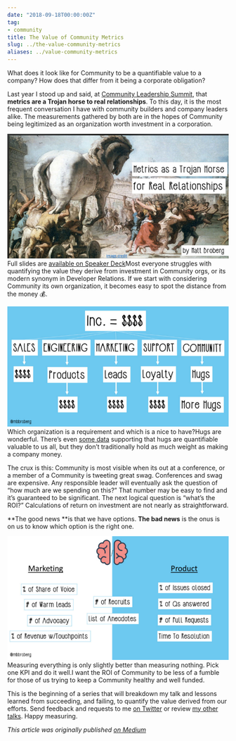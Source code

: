 ```yaml
---
date: "2018-09-18T00:00:00Z"
tag:
- community
title: The Value of Community Metrics
slug: ../the-value-community-metrics
aliases: ../value-community-metrics
---
```


  What does it look like for Community to be a quantifiable value to a company? How does that differ from it being a corporate obligation?

Last year I stood up and said, at [Community Leadership Summit](http://www.communityleadershipsummit.com/), that **metrics are a Trojan horse to real relationships**. To this day, it is the most frequent conversation I have with community builders and company leaders alike. The measurements gathered by both are in the hopes of Community being legitimized as an organization worth investment in a corporation.

![](/img/1*uZfybHKzCRJ8c7f-tFbudg.png)Full slides are [available on Speaker Deck](https://speakerdeck.com/mbbroberg/community-metrics-are-a-trojan-horse-for-real-relationships)Most everyone struggles with quantifying the value they derive from investment in Community orgs, or its modern synonym in Developer Relations. If we start with considering Community its own organization, it becomes easy to spot the distance from the money 💰.

![](/img/1*ZiYfmdLsC9iiUsxGCuNE_Q.png)Which organization is a requirement and which is a nice to have?Hugs are wonderful. There’s even [some data](https://www.scientificamerican.com/article/a-hug-a-day-keeps-the-doctor-away/) supporting that hugs are quantifiable valuable to us all, but they don’t traditionally hold as much weight as making a company money.

The crux is this: Community is most visible when its out at a conference, or a member of a Community is tweeting great swag. Conferences and swag are expensive. Any responsible leader will eventually ask the question of “how much are we spending on this?” That number may be easy to find and it’s guaranteed to be significant. The next logical question is “what’s the ROI?” Calculations of return on investment are not nearly as straightforward.

**The good news **is that we have options. **The bad news** is the onus is on us to know which option is the right one.

![](/img/1*P1yps36vBnyaIarAAnoQGA.png)Measuring everything is only slightly better than measuring nothing. Pick one KPI and do it well.I want the ROI of Community to be less of a fumble for those of us trying to keep a Community healthy and well funded.

This is the beginning of a series that will breakdown my talk and lessons learned from succeeding, and failing, to quantify the value derived from our efforts. Send feedback and requests to me [on Twitter](https://twitter.com/mbbroberg) or review [my other talks](http://mbbroberg.fun/talks). Happy measuring.

*This article was originally published [on Medium](https://medium.com/@mbbroberg)*
